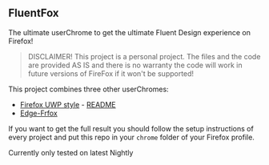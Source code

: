 ## FluentFox

The ultimate userChrome to get the ultimate Fluent Design experience on Firefox!

> DISCLAIMER! This project is a personal project. The files and the code are provided AS IS and there is no warranty the code will work in future versions of FireFox if it won't be supported!

This project combines three other userChromes:

* [Firefox UWP style](https://github.com/Guerra24/Firefox-UWP-Style) - [README](README-uwp.md)
* [Edge-Frfox](https://github.com/bmFtZQ/Edge-FrFox)

If you want to get the full result you should follow the setup instructions of every project and put this repo in your `chrome` folder of your Firefox profile.

Currently only tested on latest Nightly